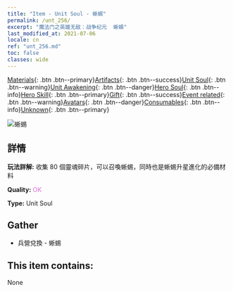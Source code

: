 ```yaml
---
title: "Item - Unit Soul - 蜥蜴"
permalink: /unt_256/
excerpt: "魔法门之英雄无敌：战争纪元  蜥蜴"
last_modified_at: 2021-07-06
locale: cn
ref: "unt_256.md"
toc: false
classes: wide
---
```

 [Materials](/ItemsCN/){: .btn .btn--primary}[Artifacts](/ItemsCN/Artifacts/){: .btn .btn--success}[Unit Soul](/ItemsCN/UnitSoul/){: .btn .btn--warning}[Unit Awakening](/ItemsCN/UnitAwakening/){: .btn .btn--danger}[Hero Soul](/ItemsCN/HeroSoul/){: .btn .btn--info}[Hero Skill](/ItemsCN/HeroSkill/){: .btn .btn--primary}[Gift](/ItemsCN/Gift/){: .btn .btn--success}[Event related](/ItemsCN/Events/){: .btn .btn--warning}[Avatars](/ItemsCN/Avatars/){: .btn .btn--danger}[Consumables](/ItemsCN/Consumables/){: .btn .btn--info}[Unknown](/ItemsCN/Unknown/){: .btn .btn--primary}

 ![蜥蜴](/images/u/ti_xiyi.jpg)

## 詳情
 **玩法詳解:** 收集 80 個靈魂碎片，可以召喚蜥蜴，同時也是蜥蜴升星進化的必備材料

 **Quality:** <span style="color: #DA70D6">OK</span>

 **Type:** Unit Soul

## Gather

*    兵營兌換 - 蜥蜴 

## This item contains:

  None

